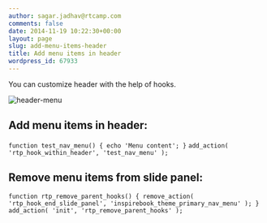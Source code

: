 ```yaml
---
author: sagar.jadhav@rtcamp.com
comments: false
date: 2014-11-19 10:22:30+00:00
layout: page
slug: add-menu-items-header
title: Add menu items in header
wordpress_id: 67933
---
```


You can customize header with the help of hooks.

![header-menu](http://docs.rtcamp.com/wp-content/uploads/2014/11/header-menu.png)


## Add menu items in header:


`function test_nav_menu() {
echo 'Menu content';
}`
`add_action( 'rtp_hook_within_header', 'test_nav_menu' );`


## Remove menu items from slide panel:


`function rtp_remove_parent_hooks() {
remove_action( 'rtp_hook_end_slide_panel', 'inspirebook_theme_primary_nav_menu' );
}`
`add_action( 'init', 'rtp_remove_parent_hooks' );`
